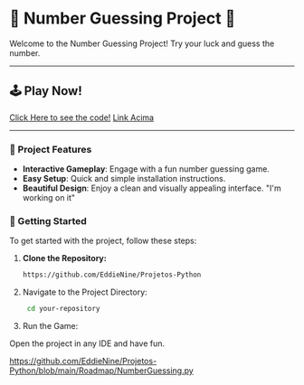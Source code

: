 
# 🎯 Number Guessing Project 🎯

Welcome to the Number Guessing Project! Try your luck and guess the number.

---

## 🕹️ Play Now!

[Click Here to see the code!](https://github.com/EddieNine/Projetos-Python/blob/main/Roadmap/NumberGuessing.py) 
[Link Acima](https://roadmap.sh/projects/number-guessing-game)

---

### 📌 Project Features

- **Interactive Gameplay**: Engage with a fun number guessing game.
- **Easy Setup**: Quick and simple installation instructions.
- **Beautiful Design**: Enjoy a clean and visually appealing interface.
    "I'm working on it"

### 🚀 Getting Started

To get started with the project, follow these steps:

1. **Clone the Repository:**

   ```bash git clone
   https://github.com/EddieNine/Projetos-Python
   
2. Navigate to the Project Directory:

     ```bash
      cd your-repository
     
4. Run the Game:

Open the project in any IDE and have fun.

https://github.com/EddieNine/Projetos-Python/blob/main/Roadmap/NumberGuessing.py
